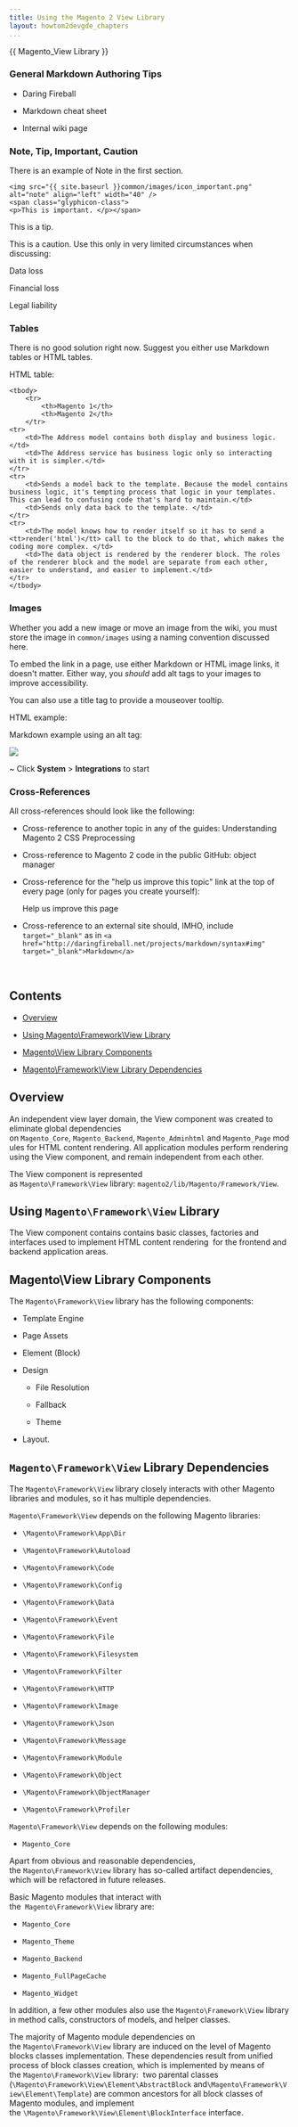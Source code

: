 ```yaml
---
title: Using the Magento 2 View Library
layout: howtom2devgde_chapters
...
```


{{ Magento\_View Library }}

### General Markdown Authoring Tips

-   Daring Fireball

-   Markdown cheat sheet

-   Internal wiki page

### Note, Tip, Important, Caution

There is an example of Note in the first section.

~~~~~~~~~~~~~~~~~~~~~~~~~~~~~~~~~~~~~~~~~~~~~~~~~~~~~~~~~~~~~~~~~~~~~~~~~~~~~~~~
<img src="{{ site.baseurl }}common/images/icon_important.png" alt="note" align="left" width="40" />
<span class="glyphicon-class">
<p>This is important. </p></span>
~~~~~~~~~~~~~~~~~~~~~~~~~~~~~~~~~~~~~~~~~~~~~~~~~~~~~~~~~~~~~~~~~~~~~~~~~~~~~~~~

This is a tip.

This is a caution. Use this only in very limited circumstances when discussing:

Data loss

Financial loss

Legal liability

### Tables

There is no good solution right now. Suggest you either use Markdown tables or
HTML tables.

HTML table:

~~~~~~~~~~~~~~~~~~~~~~~~~~~~~~~~~~~~~~~~~~~~~~~~~~~~~~~~~~~~~~~~~~~~~~~~~~~~~~~~
<tbody>
    <tr>
        <th>Magento 1</th>
        <th>Magento 2</th>
    </tr>
<tr>
    <td>The Address model contains both display and business logic.</td>
    <td>The Address service has business logic only so interacting with it is simpler.</td>
</tr>
<tr>
    <td>Sends a model back to the template. Because the model contains business logic, it's tempting process that logic in your templates. This can lead to confusing code that's hard to maintain.</td>
    <td>Sends only data back to the template. </td>
</tr>
<tr>
    <td>The model knows how to render itself so it has to send a <tt>render('html')</tt> call to the block to do that, which makes the coding more complex. </td>
    <td>The data object is rendered by the renderer block. The roles of the renderer block and the model are separate from each other, easier to understand, and easier to implement.</td>
</tr>
</tbody>
~~~~~~~~~~~~~~~~~~~~~~~~~~~~~~~~~~~~~~~~~~~~~~~~~~~~~~~~~~~~~~~~~~~~~~~~~~~~~~~~

### Images

Whether you add a new image or move an image from the wiki, you must store the
image in `common/images` using a naming convention discussed here.

To embed the link in a page, use either Markdown or HTML image links, it doesn't
matter. Either way, you *should* add alt tags to your images to improve
accessibility.

You can also use a title tag to provide a mouseover tooltip.

HTML example:

Markdown example using an alt tag:

![](<{{%20site.baseurl%20}}common/images/integration.png>)

~   Click **System** \> **Integrations** to start

### Cross-References

All cross-references should look like the following:

-   Cross-reference to another topic in any of the guides: Understanding Magento
    2 CSS Preprocessing

-   Cross-reference to Magento 2 code in the public GitHub: object manager

-   Cross-reference for the "help us improve this topic" link at the top of
    every page (only for pages you create yourself):

    Help us improve this page 

-   Cross-reference to an external site should, IMHO, include `target="_blank"`
    as in `<a href="http://daringfireball.net/projects/markdown/syntax#img"
    target="_blank">Markdown</a>`

 

Contents
--------

-   [Overview][1]

    [1]: <https://wiki.magento.com/display/MAGE2DOC/Magento_View+Library#Magento_ViewLibrary-Overview>

-   [Using Magento\\Framework\\View Library][2]

    [2]: <https://wiki.magento.com/display/MAGE2DOC/Magento_View+Library#Magento_ViewLibrary-UsingMagento\Framework\ViewLibrary>

-   [Magento\\View Library Components][3]

    [3]: <https://wiki.magento.com/display/MAGE2DOC/Magento_View+Library#Magento_ViewLibrary-Magento\ViewLibraryComponents>

-   [Magento\\Framework\\View Library Dependencies][4]

    [4]: <https://wiki.magento.com/display/MAGE2DOC/Magento_View+Library#Magento_ViewLibrary-Magento\Framework\ViewLibraryDependencies>

Overview
--------

An independent view layer domain, the View component was created to eliminate
global dependencies
on `Magento_Core`, `Magento_Backend`, `Magento_Adminhtml` and `Magento_Page` modules
for HTML content rendering. All application modules perform rendering using the
View component, and remain independent from each other.

The View component is represented
as `Magento\Framework\View` library: `magento2/lib/Magento/Framework/View`.

Using `Magento\Framework\View` Library
--------------------------------------

The View component contains contains basic classes, factories and interfaces
used to implement HTML content rendering  for the frontend and backend
application areas. 

Magento\\View Library Components
--------------------------------

The `Magento\Framework\View` library has the following components:

-   Template Engine

-   Page Assets

-   Element (Block)

-   Design

    -   File Resolution

    -   Fallback

    -   Theme

-   Layout.

`Magento\Framework\View` Library Dependencies
---------------------------------------------

The `Magento\Framework\View` library closely interacts with other Magento
libraries and modules, so it has multiple dependencies. 

`Magento\Framework\View` depends on the following Magento libraries:  

-   `\Magento\Framework\App\Dir`

-   `\Magento\Framework\Autoload`

-   `\Magento\Framework\Code`

-   `\Magento\Framework\Config`

-   `\Magento\Framework\Data`

-   `\Magento\Framework\Event`

-   `\Magento\Framework\File`

-   `\Magento\Framework\Filesystem`

-   `\Magento\Framework\Filter`

-   `\Magento\Framework\HTTP`

-   `\Magento\Framework\Image`

-   `\Magento\Framework\Json`

-   `\Magento\Framework\Message`

-   `\Magento\Framework\Module`

-   `\Magento\Framework\Object`

-   `\Magento\Framework\ObjectManager`

-   `\Magento\Framework\Profiler`

`Magento\Framework\View` depends on the following modules:

-   `Magento_Core`

Apart from obvious and reasonable dependencies,
the `Magento\Framework\View` library has so-called artifact dependencies, which
will be refactored in future releases.

Basic Magento modules that interact with the` Magento\Framework\View` library
are:

-   `Magento_Core`

-   `Magento_Theme`

-   `Magento_Backend`

-   `Magento_FullPageCache`

-   `Magento_Widget`

In addition, a few other modules also use the `Magento\Framework\View` library
in method calls, constructors of models, and helper classes.

The majority of Magento module dependencies on
the `Magento\Framework\View` library are induced on the level of Magento blocks
classes implementation. These dependencies result from unified process of block
classes creation, which is implemented by means of
the `Magento\Framework\View` library:  two parental classes
(`\Magento\Framework\View\Element\AbstractBlock` and`\Magento\Framework\View\Element\Template`)
are common ancestors for all block classes of Magento modules, and implement
the `\Magento\Framework\View\Element\BlockInterface` interface.
